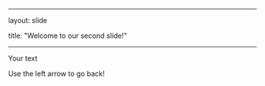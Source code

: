 





---

layout: slide

title: "Welcome to our second slide!"

---

Your text

Use the left arrow to go back!
